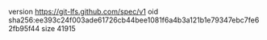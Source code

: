 version https://git-lfs.github.com/spec/v1
oid sha256:ee393c24f003ade61726cb44bee1081f6a4b3a121b1e79347ebc7fe62fb95f44
size 41915
